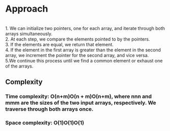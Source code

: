 # Approach
<br> 1. We can initialize two pointers, one for each array, and iterate through both arrays simultaneously.<br>2. At each step, we compare the elements pointed to by the pointers. <br> 3. If the elements are equal, we return that element. <br> 4. If the element in the first array is greater than the element in the second array, we increment the pointer for the second array, and vice versa. <br> 5.We continue this process until we find a common element or exhaust one of the arrays.

## Complexity
### Time complexity: O(n+m)O(n + m)O(n+m), where nnn and mmm are the sizes of the two input arrays, respectively. We traverse through both arrays once.
### Space complexity: O(1)O(1)O(1)
